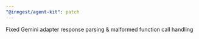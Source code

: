 ```yaml
---
"@inngest/agent-kit": patch
---
```


Fixed Gemini adapter response parsing & malformed function call handling
